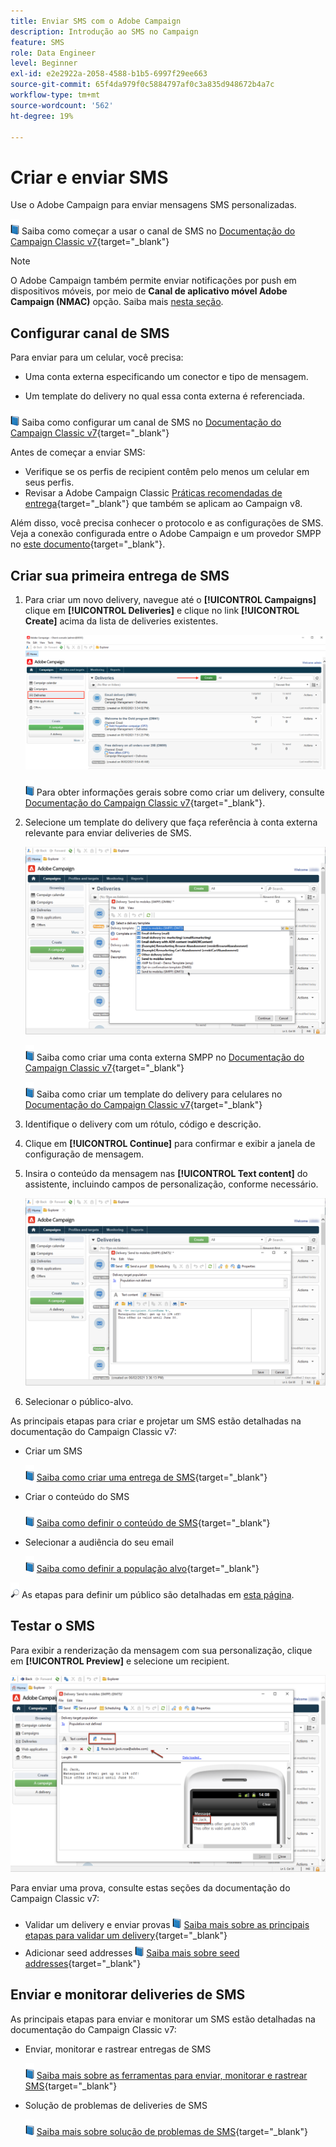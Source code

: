 ```yaml
---
title: Enviar SMS com o Adobe Campaign
description: Introdução ao SMS no Campaign
feature: SMS
role: Data Engineer
level: Beginner
exl-id: e2e2922a-2058-4588-b1b5-6997f29ee663
source-git-commit: 65f4da979f0c5884797af0c3a835d948672b4a7c
workflow-type: tm+mt
source-wordcount: '562'
ht-degree: 19%

---
```


# Criar e enviar SMS

Use o Adobe Campaign para enviar mensagens SMS personalizadas.

![](../assets/do-not-localize/book.png) Saiba como começar a usar o canal de SMS no [Documentação do Campaign Classic v7](https://experienceleague.adobe.com/docs/campaign-classic/using/sending-messages/sending-messages-on-mobiles/sms-channel.html){target="_blank"}

>[!NOTE]
>
>O Adobe Campaign também permite enviar notificações por push em dispositivos móveis, por meio de **Canal de aplicativo móvel Adobe Campaign (NMAC)** opção. Saiba mais [nesta seção](push.md).

## Configurar canal de SMS

Para enviar para um celular, você precisa:

* Uma conta externa especificando um conector e tipo de mensagem.

* Um template do delivery no qual essa conta externa é referenciada.

![](../assets/do-not-localize/book.png)  Saiba como configurar um canal de SMS no [Documentação do Campaign Classic v7](https://experienceleague.adobe.com/docs/campaign-classic/using/sending-messages/sending-messages-on-mobiles/sms-set-up.html#sending-messages){target="_blank"}

Antes de começar a enviar SMS:

* Verifique se os perfis de recipient contêm pelo menos um celular em seus perfis.
* Revisar a Adobe Campaign Classic [Práticas recomendadas de entrega](https://experienceleague.adobe.com/docs/campaign-classic/using/sending-messages/key-steps-when-creating-a-delivery/delivery-bestpractices/delivery-best-practices.html#sending-messages){target="_blank"} que também se aplicam ao Campaign v8.

Além disso, você precisa conhecer o protocolo e as configurações de SMS. Veja a conexão configurada entre o Adobe Campaign e um provedor SMPP no [este documento](https://experienceleague.adobe.com/docs/campaign-classic/using/sending-messages/sending-messages-on-mobiles/sms-protocol.html#sending-messages){target="_blank"}.

## Criar sua primeira entrega de SMS

1. Para criar um novo delivery, navegue até o **[!UICONTROL Campaigns]** clique em **[!UICONTROL Deliveries]** e clique no link **[!UICONTROL Create]** acima da lista de deliveries existentes.

   ![](assets/delivery_step_1.png)

   ![](../assets/do-not-localize/book.png) Para obter informações gerais sobre como criar um delivery, consulte [Documentação do Campaign Classic v7](https://experienceleague.adobe.com/docs/campaign-classic/using/sending-messages/key-steps-when-creating-a-delivery/steps-about-delivery-creation-steps.html#sending-messages){target="_blank"}.

1. Selecione um template do delivery que faça referência à conta externa relevante para enviar deliveries de SMS.

   ![](assets/sms-template-list.png)

   ![](../assets/do-not-localize/book.png) Saiba como criar uma conta externa SMPP no [Documentação do Campaign Classic v7](https://experienceleague.adobe.com/docs/campaign-classic/using/sending-messages/sending-messages-on-mobiles/sms-set-up.html#creating-an-smpp-external-account){target="_blank"}

   ![](../assets/do-not-localize/book.png) Saiba como criar um template do delivery para celulares no [Documentação do Campaign Classic v7](https://experienceleague.adobe.com/docs/campaign-classic/using/sending-messages/sending-messages-on-mobiles/sms-set-up.html#changing-the-delivery-template){target="_blank"}

1. Identifique o delivery com um rótulo, código e descrição.

1. Clique em **[!UICONTROL Continue]** para confirmar e exibir a janela de configuração de mensagem.

1. Insira o conteúdo da mensagem nas **[!UICONTROL Text content]** do assistente, incluindo campos de personalização, conforme necessário.

   ![](assets/sms-content.png)

1. Selecionar o público-alvo.

As principais etapas para criar e projetar um SMS estão detalhadas na documentação do Campaign Classic v7:

* Criar um SMS

  ![](../assets/do-not-localize/book.png) [Saiba como criar uma entrega de SMS](https://experienceleague.adobe.com/docs/campaign-classic/using/sending-messages/sending-messages-on-mobiles/sms-create.html#sending-messages){target="_blank"}

* Criar o conteúdo do SMS

  ![](../assets/do-not-localize/book.png) [Saiba como definir o conteúdo de SMS](https://experienceleague.adobe.com/docs/campaign-classic/using/sending-messages/sending-messages-on-mobiles/sms-create.html#defining-the-sms-content){target="_blank"}

* Selecionar a audiência do seu email

  ![](../assets/do-not-localize/book.png) [Saiba como definir a população alvo](https://experienceleague.adobe.com/docs/campaign-classic/using/sending-messages/key-steps-when-creating-a-delivery/steps-defining-the-target-population.html){target="_blank"}

![](../assets/do-not-localize/glass.png) As etapas para definir um público são detalhadas em [esta página](../start/audiences.md).

## Testar o SMS

Para exibir a renderização da mensagem com sua personalização, clique em **[!UICONTROL Preview]** e selecione um recipient.

![](assets/sms-preview.png)

Para enviar uma prova, consulte estas seções da documentação do Campaign Classic v7:

* Validar um delivery e enviar provas
  ![](../assets/do-not-localize/book.png) [Saiba mais sobre as principais etapas para validar um delivery](https://experienceleague.adobe.com/docs/campaign-classic/using/sending-messages/key-steps-when-creating-a-delivery/steps-validating-the-delivery.html?lang=pt-BR){target="_blank"}
* Adicionar seed addresses
  ![](../assets/do-not-localize/book.png) [Saiba mais sobre seed addresses](https://experienceleague.adobe.com/docs/campaign-classic/using/sending-messages/using-seed-addresses/about-seed-addresses.html){target="_blank"}

## Enviar e monitorar deliveries de SMS

As principais etapas para enviar e monitorar um SMS estão detalhadas na documentação do Campaign Classic v7:

* Enviar, monitorar e rastrear entregas de SMS

  ![](../assets/do-not-localize/book.png) [Saiba mais sobre as ferramentas para enviar, monitorar e rastrear SMS](https://experienceleague.adobe.com/docs/campaign-classic/using/sending-messages/sending-messages-on-mobiles/sms-send.html#sending-messages){target="_blank"}

* Solução de problemas de deliveries de SMS

  ![](../assets/do-not-localize/book.png) [Saiba mais sobre solução de problemas de SMS](https://experienceleague.adobe.com/docs/campaign-classic/using/sending-messages/sending-messages-on-mobiles/troubleshooting-sms.html#sending-messages){target="_blank"}
